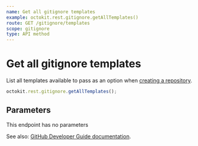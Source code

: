 ```yaml
---
name: Get all gitignore templates
example: octokit.rest.gitignore.getAllTemplates()
route: GET /gitignore/templates
scope: gitignore
type: API method
---
```


# Get all gitignore templates

List all templates available to pass as an option when [creating a repository](https://docs.github.com/enterprise-cloud@latest//rest/reference/repos#create-a-repository-for-the-authenticated-user).

```js
octokit.rest.gitignore.getAllTemplates();
```

## Parameters

This endpoint has no parameters

See also: [GitHub Developer Guide documentation](https://docs.github.com/enterprise-cloud@latest//rest/reference/gitignore#get-all-gitignore-templates).
